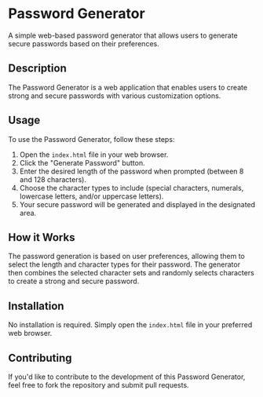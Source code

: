 # Password Generator

A simple web-based password generator that allows users to generate secure passwords based on their preferences.

## Description

The Password Generator is a web application that enables users to create strong and secure passwords with various customization options.

## Usage

To use the Password Generator, follow these steps:

1. Open the `index.html` file in your web browser.
2. Click the "Generate Password" button.
3. Enter the desired length of the password when prompted (between 8 and 128 characters).
4. Choose the character types to include (special characters, numerals, lowercase letters, and/or uppercase letters).
5. Your secure password will be generated and displayed in the designated area.

## How it Works

The password generation is based on user preferences, allowing them to select the length and character types for their password. The generator then combines the selected character sets and randomly selects characters to create a strong and secure password.

## Installation

No installation is required. Simply open the `index.html` file in your preferred web browser.

## Contributing

If you'd like to contribute to the development of this Password Generator, feel free to fork the repository and submit pull requests.

